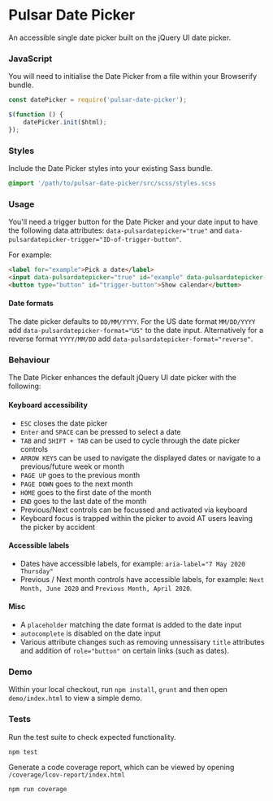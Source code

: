 # Pulsar Date Picker

An accessible single date picker built on the jQuery UI date picker.

### JavaScript

You will need to initialise the Date Picker from a file within your Browserify bundle.

```javascript
const datePicker = require('pulsar-date-picker');

$(function () {
    datePicker.init($html);
});
```

### Styles

Include the Date Picker styles into your existing Sass bundle.

```scss
@import '/path/to/pulsar-date-picker/src/scss/styles.scss
```

### Usage

You'll need a trigger button for the Date Picker and your date input to have the following data attributes: `data-pulsardatepicker="true"` and `data-pulsardatepicker-trigger="ID-of-trigger-button"`.

For example:

```html
<label for="example">Pick a date</label>
<input data-pulsardatepicker="true" id="example" data-pulsardatepicker-trigger="trigger-button" type="text">
<button type="button" id="trigger-button">Show calendar</button>
```

#### Date formats

The date picker defaults to `DD/MM/YYYY`. For the US date format `MM/DD/YYYY` add `data-pulsardatepicker-format="US"` to the date input. Alternatively for a reverse format `YYYY/MM/DD` add `data-pulsardatepicker-format="reverse"`.

### Behaviour

The Date Picker enhances the default jQuery UI date picker with the following:

#### Keyboard accessibility

- `ESC` closes the date picker
- `Enter` and `SPACE` can be pressed to select a date
- `TAB` and `SHIFT + TAB` can be used to cycle through the date picker controls
- `ARROW KEYS` can be used to navigate the displayed dates or navigate to a previous/future week or month
- `PAGE UP` goes to the previous month
- `PAGE DOWN` goes to the next month
- `HOME` goes to the first date of the month
- `END` goes to the last date of the month
- Previous/Next controls can be focussed and activated via keyboard
- Keyboard focus is trapped within the picker to avoid AT users leaving the picker by accident

#### Accessible labels

- Dates have accessible labels, for example: `aria-label="7 May 2020 Thursday"`
- Previous / Next month controls have accessible labels, for example: `Next Month, June 2020` and `Previous Month, April 2020`.

#### Misc

- A `placeholder` matching the date format is added to the date input
- `autocomplete` is disabled on the date input
- Various attribute changes such as removing unnessisary `title` attributes and addition of `role="button"` on certain links (such as dates).

### Demo

Within your local checkout, run `npm install`, `grunt` and then open `demo/index.html` to view a simple demo.

### Tests

Run the test suite to check expected functionality.

```
npm test
```

Generate a code coverage report, which can be viewed by opening `/coverage/lcov-report/index.html`

```
npm run coverage
```
